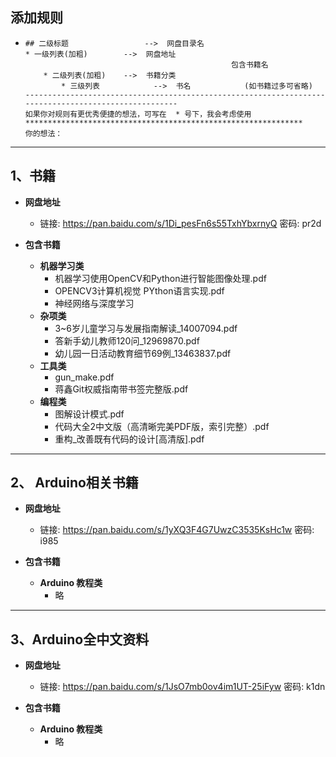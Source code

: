 ## 添加规则

* ```
  ## 二级标题                 -->  网盘目录名
  * 一级列表(加粗)        -->  网盘地址
  								                包含书籍名
      * 二级列表(加粗)    -->  书籍分类  
          * 三级列表            -->  书名            (如书籍过多可省略)
  -----------------------------------------------------------------------------------------------------
  如果你对规则有更优秀便捷的想法，可写在  * 号下，我会考虑使用
  **************************************************************
  你的想法：
  
  ```



---

## 1、书籍

* **网盘地址**
  * 链接: https://pan.baidu.com/s/1Di_pesFn6s55TxhYbxrnyQ  密码: pr2d

* **包含书籍**
  * **机器学习类**
    * 机器学习使用OpenCV和Python进行智能图像处理.pdf
    * OPENCV3计算机视觉 PYthon语言实现.pdf
    * 神经网络与深度学习
  * **杂项类**
    * 3~6岁儿童学习与发展指南解读_14007094.pdf
    * 答新手幼儿教师120问_12969870.pdf
    * 幼儿园一日活动教育细节69例_13463837.pdf
  * **工具类**
    * gun_make.pdf
    * 蒋鑫Git权威指南带书签完整版.pdf
  * **编程类**
    * 图解设计模式.pdf
    * 代码大全2中文版（高清晰完美PDF版，索引完整）.pdf
    * 重构_改善既有代码的设计[高清版].pdf

---

## 2、 Arduino相关书籍

* **网盘地址**
  * 链接: https://pan.baidu.com/s/1yXQ3F4G7UwzC3535KsHc1w  密码: i985

* **包含书籍**
  * **Arduino 教程类**
    * 略

---

## 3、Arduino全中文资料

* **网盘地址**
  * 链接: https://pan.baidu.com/s/1JsO7mb0ov4im1UT-25iFyw  密码: k1dn

* **包含书籍**
  * **Arduino 教程类**
    * 略

